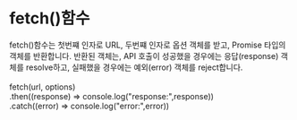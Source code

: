 # fetch()함수

fetch()함수는 첫번쨰 인자로 URL, 두번쨰 인자로 옵션 객체를 받고, Promise 타입의 객체를 반환합니다.
반환된 객체는, API 호출이 성공했을 경우에는 응답(response) 객체를 resolve하고, 실패했을 경우에는 예외(error) 객체를 reject합니다.
<br/>
<br/>
fetch(url, options)  
.then((response) => console.log("response:",response))  
.catch((error) => console.log("error:",error))
